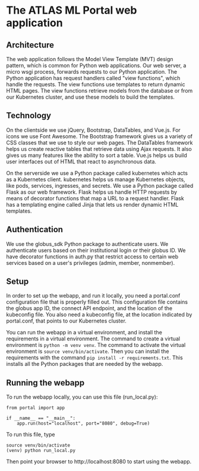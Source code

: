 # The ATLAS ML Portal web application

## Architecture

The web application follows the Model View Template (MVT) design pattern, which is common for Python web applications. Our web server, a micro wsgi process, forwards requests to our Python application. The Python application has request handlers called "view functions", which handle the requests. The view functions use templates to return dynamic HTML pages. The view functions retrieve models from the database or from our Kubernetes cluster, and use these models to build the templates.

## Technology

On the clientside we use jQuery, Bootstrap, DataTables, and Vue.js. For icons we use Font Awesome. The Bootstrap framework gives us a variety of CSS classes that we use to style our web pages. The DataTables framework helps us create reactive tables that retrieve data using Ajax requests. It also gives us many features like the ability to sort a table. Vue.js helps us build user interfaces out of HTML that react to asynchronous data. 

On the serverside we use a Python package called kubernetes which acts as a Kubernetes client. kubernetes helps us manage Kubernetes objects, like pods, services, ingresses, and secrets. We use a Python package called Flask as our web framework. Flask helps us handle HTTP requests by means of decorator functions that map a URL to a request handler. Flask has a templating engine called Jinja that lets us render dynamic HTML templates.

## Authentication

We use the globus_sdk Python package to authenticate users. We authenticate users based on their institutional login or their globus ID. We have decorator functions in auth.py that restrict access to certain web services based on a user's privileges (admin, member, nonmember).

## Setup

In order to set up the webapp, and run it locally, you need a portal.conf configuration file that is properly filled out. This configuration file contains the globus app ID, the connect API endpoint, and the location of the kubeconfig file. You also need a kubeconfig file, at the location indicated by portal.conf, that points to our Kubernetes cluster.

You can run the webapp in a virtual environment, and install the requirements in a virtual environment. The command to create a virtual environment is `python -m venv venv`. The command to activate the virtual environment is `source venv/bin/activate`. Then you can install the requirements with the command `pip install -r requirements.txt`. This installs all the Python packages that are needed by the webapp.

## Running the webapp

To run the webapp locally, you can use this file (run_local.py):

    from portal import app

    if __name__ == "__main__":
        app.run(host="localhost", port="8080", debug=True)

To run this file, type

    source venv/bin/activate
    (venv) python run_local.py

Then point your browser to http://localhost:8080 to start using the webapp.